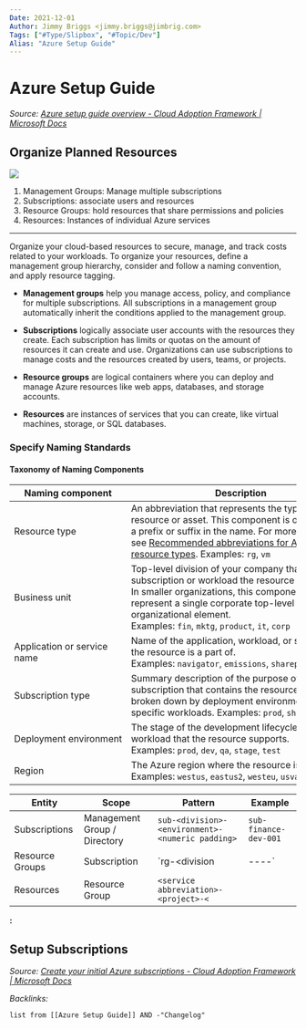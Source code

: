 ```yaml
---
Date: 2021-12-01
Author: Jimmy Briggs <jimmy.briggs@jimbrig.com>
Tags: ["#Type/Slipbox", "#Topic/Dev"]
Alias: "Azure Setup Guide"
---
```


# Azure Setup Guide

*Source: [Azure setup guide overview - Cloud Adoption Framework | Microsoft Docs](https://docs.microsoft.com/en-us/azure/cloud-adoption-framework/ready/azure-setup-guide/)*


## Organize Planned Resources

![](https://docs.microsoft.com/en-us/azure/cloud-adoption-framework/ready/azure-setup-guide/media/organize-resources/scope-levels.png)


1. Management Groups: Manage multiple subscriptions
2. Subscriptions: associate users and resources
3. Resource Groups: hold resources that share permissions and policies
4. Resources: Instances of individual Azure services

***

Organize your cloud-based resources to secure, manage, and track costs related to your workloads. To organize your resources, define a management group hierarchy, consider and follow a naming convention, and apply resource tagging.

-   **Management groups** help you manage access, policy, and compliance for multiple subscriptions. All subscriptions in a management group automatically inherit the conditions applied to the management group.
    
-   **Subscriptions** logically associate user accounts with the resources they create. Each subscription has limits or quotas on the amount of resources it can create and use. Organizations can use subscriptions to manage costs and the resources created by users, teams, or projects.
    
-   **Resource groups** are logical containers where you can deploy and manage Azure resources like web apps, databases, and storage accounts.
    
-   **Resources** are instances of services that you can create, like virtual machines, storage, or SQL databases.


### Specify Naming Standards

#### Taxonomy of Naming Components

| Naming component            | Description                                                                                                                                                                                                                                                                                                                                                  |
| --------------------------- | ------------------------------------------------------------------------------------------------------------------------------------------------------------------------------------------------------------------------------------------------------------------------------------------------------------------------------------------------------------ |
| Resource type               | An abbreviation that represents the type of Azure resource or asset. This component is often used as a prefix or suffix in the name. For more information, see [Recommended abbreviations for Azure resource types](https://docs.microsoft.com/en-us/azure/cloud-adoption-framework/ready/azure-best-practices/resource-abbreviations). Examples: `rg`, `vm` |
| Business unit               | Top-level division of your company that owns the subscription or workload the resource belongs to. In smaller organizations, this component might represent a single corporate top-level organizational element. Examples: `fin`, `mktg`, `product`, `it`, `corp`                                                                                            |
| Application or service name | Name of the application, workload, or service that the resource is a part of. Examples: `navigator`, `emissions`, `sharepoint`, `hadoop`                                                                                                                                                                                                                     |
| Subscription type           | Summary description of the purpose of the subscription that contains the resource. Often broken down by deployment environment type or specific workloads. Examples: `prod`, `shared`, `client`                                                                                                                                                              |
| Deployment environment      | The stage of the development lifecycle for the workload that the resource supports. Examples: `prod`, `dev`, `qa`, `stage`, `test`                                                                                                                                                                                                                           |
| Region                      | The Azure region where the resource is deployed. Examples: `westus`, `eastus2`, `westeu`, `usva`, `ustx`                                                                                                                                                                                                                                                     |

| Entity          | Scope                        | Pattern                                                   | Example                   |
| --------------- | ---------------------------- | --------------------------------------------------------- | ------------------------- |
| Subscriptions   | Management Group / Directory | `sub-<division>-<environment>-<numeric padding>`          | `sub-finance-dev-001`     |
| Resource Groups | Subscription                 | `rg-<division | <initiative>-<project>-<service types>-<environment>-<numeric padding>` | `rg-reserving-db-dev-001` |
| Resources                | Resource Group                             |  `<service abbreviation>-<project>-<`                                                         |                           |

**:** 


## Setup Subscriptions

*Source: [Create your initial Azure subscriptions - Cloud Adoption Framework | Microsoft Docs](https://docs.microsoft.com/en-us/azure/cloud-adoption-framework/ready/azure-best-practices/initial-subscriptions)*






*Backlinks:*

```dataview
list from [[Azure Setup Guide]] AND -"Changelog"
```